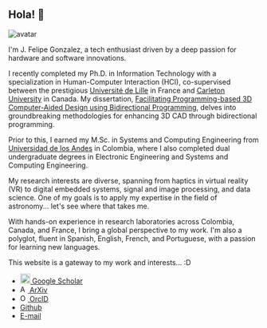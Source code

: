 ## Hola! 👋


<img class="avatar" src="{{< baseurl >}}/imgs/imgJFGA.jpg" alt="avatar">


I'm J. Felipe Gonzalez, a tech enthusiast driven by a deep passion for hardware and software innovations.

I recently completed my Ph.D. in Information Technology with a specialization in Human-Computer Interaction (HCI), co-supervised between the prestigious <a href='https://www.univ-lille.fr/'>Université de Lille</a> in France and <a href='https://carleton.ca/'>Carleton University</a> in Canada. My dissertation, <a href='https://hal.science/tel-04635570'>Facilitating Programming-based 3D Computer-Aided Design using Bidirectional Programming</a>, delves into groundbreaking methodologies for enhancing 3D CAD through bidirectional programming.

Prior to this, I earned my M.Sc. in Systems and Computing Engineering from <a href='https://uniandes.edu.co/'>Universidad de los Andes</a> in Colombia, where I also completed dual undergraduate degrees in Electronic Engineering and Systems and Computing Engineering.

My research interests are diverse, spanning from haptics in virtual reality (VR) to digital embedded systems, signal and image processing, and data science. One of my goals is to apply my expertise in the field of astronomy... let's see where that takes me.   

With hands-on experience in research laboratories across Colombia, Canada, and France, I bring a global perspective to my work. I'm also a polyglot, fluent in Spanish, English, French, and Portuguese, with a passion for learning new languages.

This website is a gateway to my work and interests... :D



- <a href="https://scholar.google.com/citations?user=bIaH5aQAAAAJ&hl" target="_blank">
      <img src="/icons/google_scholar_icon.png" alt="Google Scholar" width="20" height="20"> Google Scholar
    </a> 
- <a href="https://arxiv.org/a/0000-0002-0716-1689.html" target="_blank">
      <img src="/icons/arxiv_icon.png" alt="Arxiv" width="15" height="15"> ArXiv
    </a> 
- <a href="https://orcid.org/0000-0002-0716-1689" target="_blank">
      <img src="/icons/orcid_icon.png" alt="Orcid" width="15" height="15"> OrcID
    </a> 
- <a href="https://github.com/lakfel" target="_blank">
      <i class="fab fa-github"></i> Github
    </a>
-  <a href="mailto:jf.gonzalez695@gmail.com">
      <i class="fas fa-envelope"></i> E-mail
    </a>
<!--📺 Demo: https://maverick.canhtran.me
- ❤️ Github: https://github.com/canhtran/maverick

My research was guided by my supervisors <a href='https://gery.casiez.net/'>Géry Casiez</a> and <a href='https://www.thomaspietrzak.com/'>Thomas Pietrzak</a> at the <a href='https://loki.lille.inria.fr/'>Loki</a>-<a href='https://inria.fr/'>Inria</a> laboratory, and <a href='https://cil.csit.carleton.ca/staff-members/audrey-girouard/'>Audrey Girouard</a> at the <a href='https://cil.csit.carleton.ca/'>Creative Interactions Lab (CIL)</a>.

Thanks in advance

[<img src="https://images.squarespace-cdn.com/content/v1/5cf6ec742e677c000119beb3/1559871045027-2XSVXYWSZD9POBO0QOVD/buy-me-a-coffee-button.png" width="100"/>](https://www.buymeacoffee.com/canh) -->
